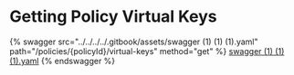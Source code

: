 # Getting Policy Virtual Keys



{% swagger src="../../../../.gitbook/assets/swagger (1) (1) (1).yaml" path="/policies/{policyId}/virtual-keys" method="get" %}
[swagger (1) (1) (1).yaml](<../../../../.gitbook/assets/swagger (1) (1) (1).yaml>)
{% endswagger %}
